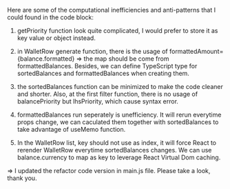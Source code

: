 Here are some of the computational inefficiencies and anti-patterns that I could found in the code block:

1. getPriority function look quite complicated, I would prefer to store it as key value or object instead.

2. in WalletRow generate function, there is the usage of formattedAmount={balance.formatted} => the map should be come from formattedBalances. Besides, we can define TypeScript type for sortedBalances and formattedBalances when creating them.

3. the sortedBalances function can be minimized to make the code cleaner and shorter. Also, at the first filter function, there is no usage of balancePriority but lhsPriority, which cause syntax error.

4. formattedBalances run seperately is unefficiency. It will rerun everytime props change, we can caculated them together with sortedBalances to take advantage of useMemo function.

5. In the WalletRow list, key should not use as index, it will force React to rerender WalletRow everytime sortedBalances changes. We can use balance.currency to map as key to leverage React Virtual Dom caching.

=> I updated the refactor code version in main.js file. Please take a look, thank you. 
